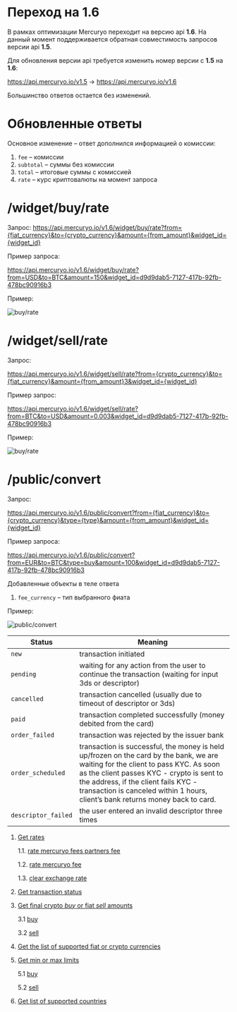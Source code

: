 # Переход на 1.6
В рамках оптимизации Mercuryo переходит на версию api **1.6**. На данный момент поддерживается обратная совместимость запросов версии api **1.5**.

Для обновления версии api требуется изменить номер версии c **1.5** на **1.6**:

https://api.mercuryo.io/v1.5 -> https://api.mercuryo.io/v1.6

Большинство ответов остается без изменений.

# Обновленные ответы

Основное изменение &ndash; ответ дополнился информацией о комиссии:
1. `fee` &ndash; комиссии
2. `subtotal` &ndash; суммы без комиссии
3. `total` &ndash; итоговые суммы с комиссией
4. `rate` &ndash; курс криптовалюты на момент запроса

# /widget/buy/rate
Запрос:
https://api.mercuryo.io/v1.6/widget/buy/rate?from={fiat_currency}&to={crypto_currency}&amount={from_amount}&widget_id={widget_id}

Пример запроса:

https://api.mercuryo.io/v1.6/widget/buy/rate?from=USD&to=BTC&amount=150&widget_id=d9d9dab5-7127-417b-92fb-478bc90916b3

Пример:

![buy/rate](https://github.com/IgnatBatuev/draft1.6api/blob/main/buy_comparev3.png)
# /widget/sell/rate
Запрос:

https://api.mercuryo.io/v1.6/widget/sell/rate?from={crypto_currency}&to={fiat_currency}&amount={from_amount}3&widget_id={widget_id}

Пример запрос:

https://api.mercuryo.io/v1.6/widget/sell/rate?from=BTC&to=USD&amount=0.003&widget_id=d9d9dab5-7127-417b-92fb-478bc90916b3


Пример:

![buy/rate](https://github.com/IgnatBatuev/draft1.6api/blob/main/sell__comparev3.png)
# /public/convert
Запрос:

https://api.mercuryo.io/v1.6/public/convert?from={fiat_currency}&to={crypto_currency}&type={type}&amount={from_amount}&widget_id={widget_id}

Пример запроса:

https://api.mercuryo.io/v1.6/public/convert?from=EUR&to=BTC&type=buy&amount=100&widget_id=d9d9dab5-7127-417b-92fb-478bc90916b3

Добавленные объекты в теле ответа
1. `fee_currency` &ndash; тип выбранного фиата

Пример:

![public/convert](https://github.com/IgnatBatuev/draft1.6api/blob/main/conver_comparev3.png)


| Status  | Meaning  | 
| ------------- | -------------  |
| `new` | transaction initiated |
| `pending` | waiting for any action from the user to continue the transaction (waiting for input 3ds or descriptor) |
| `cancelled` | transaction cancelled (usually due to timeout of descriptor or 3ds) |
| `paid` | transaction completed successfully (money debited from the card) |
| `order_failed` | transaction was rejected by the issuer bank |
| `order_scheduled` | transaction is successful, the money is held up/frozen on the card by the bank, we are waiting for the client to pass KYC. As soon as the client passes KYC - crypto is sent to the address, if the client fails KYC - transaction is canceled within 1 hours, client’s bank returns money back to card.|
|`descriptor_failed` | the user entered an invalid descriptor three times |



1. [Get rates](/Widget_API_Mercuryo_v1.6.md/#1-api-methods/#41-get-rates)

   1.1. [rate mercuryo fees partners fee](/Widget_API_Mercuryo_v1.6.md/#11-rate-mercuryo-fees-partners-fee)
 
   1.2. [rate mercuryo fee](/Widget_API_Mercuryo_v1.6.md/#12-rate-mercuryo-fee)
 
   1.3. [clear exchange rate](/Widget_API_Mercuryo_v1.6.md/#13-clear-exchange-rate)
2. [Get transaction status](/Widget_API_Mercuryo_v1.6.md/#2-get-transaction-status)
3. [Get final crypto *buy* or fiat *sell* amounts ](/Widget_API_Mercuryo_v1.6.md/#3-get-final-crypto-buy-or-fiat-sell-amounts)

   3.1 [buy](/Widget_API_Mercuryo_v1.6.md/#31-buy)

   3.2 [sell](/Widget_API_Mercuryo_v1.6.md/#32-sell)
4. [Get the list of supported fiat or crypto currencies](/Widget_API_Mercuryo_v1.6.md/#4-get-the-list-of-supported-fiat-or-crypto-currencies)
5. [Get min or max limits](/Widget_API_Mercuryo_v1.6.md/#5-get-min-or-max-limits)

   5.1 [buy](/Widget_API_Mercuryo_v1.6.md/#51-buy)

   5.2 [sell](/Widget_API_Mercuryo_v1.6.md/#52-sell)
6. [Get list of supported countries](/Widget_API_Mercuryo_v1.6.md/#6-get-list-of-supported-countries)
